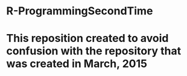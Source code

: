 # R-ProgrammingSecondTime
# This reposition created to avoid confusion with the repository that was created in March, 2015
